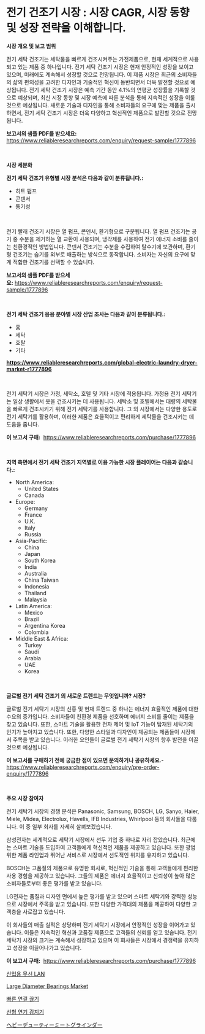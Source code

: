 <p><h1>전기 건조기 시장 : 시장 CAGR, 시장 동향 및 성장 전략을 이해합니다.</h1></p><p><strong>시장 개요 및 보고 범위</strong></p>
<p><p>전기 세탁 건조기는 세탁물을 빠르게 건조시켜주는 가전제품으로, 현재 세계적으로 사용되고 있는 제품 중 하나입니다. 전기 세탁 건조기 시장은 현재 안정적인 성장을 보이고 있으며, 미래에도 계속해서 성장할 것으로 전망됩니다. 이 제품 시장은 최근의 소비자들의 삶의 편의성을 고려한 디자인과 기술적인 혁신이 동반되면서 더욱 발전할 것으로 예상됩니다. 전기 세탁 건조기 시장은 예측 기간 동안 4.1%의 연평균 성장률을 기록할 것으로 예상되며, 최신 시장 동향 및 시장 예측에 따른 분석을 통해 지속적인 성장을 이룰 것으로 예상됩니다. 새로운 기술과 디자인을 통해 소비자들의 요구에 맞는 제품을 출시하면서, 전기 세탁 건조기 시장은 더욱 다양하고 혁신적인 제품으로 발전할 것으로 전망됩니다.</p></p>
<p><strong>보고서의 샘플 PDF를 받으세요:</strong> <a href="https://www.reliableresearchreports.com/enquiry/request-sample/1777896">https://www.reliableresearchreports.com/enquiry/request-sample/1777896</a></p>
<p>&nbsp;</p>
<p><strong>시장 세분화</strong></p>
<p><strong>전기 세탁 건조기 유형별 시장 분석은 다음과 같이 분류됩니다.:</strong></p>
<p><ul><li>히트 펌프</li><li>콘덴서</li><li>통기성</li></ul></p>
<p>&nbsp;</p>
<p><p>전기 빨래 건조기 시장은 열 펌프, 콘덴서, 환기형으로 구분됩니다. 열 펌프 건조기는 공기 중 수분을 제거하는 열 교환이 사용되며, 냉각제를 사용하여 전기 에너지 소비를 줄이는 친환경적인 방법입니다. 콘덴서 건조기는 수분을 수집하여 탈수기에 보관하며, 환기형 건조기는 습기를 외부로 배출하는 방식으로 동작합니다. 소비자는 자신의 요구에 맞게 적합한 건조기를 선택할 수 있습니다.</p></p>
<p><strong>보고서의 샘플 PDF를 받으세요:</strong>&nbsp;<a href="https://www.reliableresearchreports.com/enquiry/request-sample/1777896">https://www.reliableresearchreports.com/enquiry/request-sample/1777896</a></p>
<p>&nbsp;</p>
<p><strong> 전기 세탁 건조기 응용 분야별 시장 산업 조사는 다음과 같이 분류됩니다.:</strong></p>
<p><ul><li>홈</li><li>세탁</li><li>호탈</li><li>기타</li></ul></p>
<p><strong><a href="https://www.reliableresearchreports.com/global-electric-laundry-dryer-market-r1777896">https://www.reliableresearchreports.com/global-electric-laundry-dryer-market-r1777896</a></strong></p>
<p>&nbsp;</p>
<p><p>전기 세탁기 시장은 가정, 세탁소, 호텔 및 기타 시장에 적용됩니다. 가정용 전기 세탁기는 일상 생활에서 옷을 건조시키는 데 사용됩니다. 세탁소 및 호텔에서는 대량의 세탁물을 빠르게 건조시키기 위해 전기 세탁기를 사용합니다. 그 외 시장에서는 다양한 용도로 전기 세탁기를 활용하며, 이러한 제품은 효율적이고 편리하게 세탁물을 건조시키는 데 도움을 줍니다.</p></p>
<p><strong>이 보고서 구매:</strong>&nbsp; <a href="https://www.reliableresearchreports.com/purchase/1777896">https://www.reliableresearchreports.com/purchase/1777896</a></p>
<p>&nbsp;</p>
<p><strong>지역 측면에서 전기 세탁 건조기 지역별로 이용 가능한 시장 플레이어는 다음과 같습니다.:</strong></p>
<p><ul>
    <li>
        North America:
        <ul>
            <li>United States</li>
            <li>Canada</li>
        </ul>
    </li>
    <li>
        Europe:
        <ul>
            <li>Germany</li>
            <li>France</li>
            <li>U.K.</li>
            <li>Italy</li>
            <li>Russia</li>
        </ul>
    </li>
    <li>
        Asia-Pacific:
        <ul>
            <li>China</li>
            <li>Japan</li>
            <li>South Korea</li>
            <li>India</li>
            <li>Australia</li>
            <li>China Taiwan</li>
            <li>Indonesia</li>
            <li>Thailand</li>
            <li>Malaysia</li>
        </ul>
    </li>
    <li>
        Latin America:
        <ul>
            <li>Mexico</li>
            <li>Brazil</li>
            <li>Argentina Korea</li>
            <li>Colombia</li>
        </ul>
    </li>
    <li>
        Middle East & Africa:
        <ul>
            <li>Turkey</li>
            <li>Saudi</li>
            <li>Arabia</li>
            <li>UAE</li>
            <li>Korea</li>
        </ul>
    </li>
    </ul></p>
<p>&nbsp;</p>
<p><strong>글로벌 전기 세탁 건조기 의 새로운 트렌드는 무엇입니까? 시장?</strong></p>
<p><p>글로벌 전기 세탁기 시장의 신흥 및 현재 트렌드 중 하나는 에너지 효율적인 제품에 대한 수요의 증가입니다. 소비자들이 친환경 제품을 선호하며 에너지 소비를 줄이는 제품을 찾고 있습니다. 또한, 스마트 기술을 활용한 전자 제어 및 IoT 기능이 탑재된 세탁기의 인기가 높아지고 있습니다. 또한, 다양한 스타일과 디자인이 제공되는 제품들이 시장에서 주목을 받고 있습니다. 이러한 요인들이 글로벌 전기 세탁기 시장의 향후 발전을 이끌 것으로 예상됩니다.</p></p>
<p><strong>이 보고서를 구매하기 전에 궁금한 점이 있으면 문의하거나 공유하세요.</strong>- <a href="https://www.reliableresearchreports.com/enquiry/pre-order-enquiry/1777896">https://www.reliableresearchreports.com/enquiry/pre-order-enquiry/1777896</a></p>
<p>&nbsp;</p>
<p><strong>주요 시장 참여자</strong></p>
<p><p>전기 세탁기 시장의 경쟁 분석은 Panasonic, Samsung, BOSCH, LG, Sanyo, Haier, Miele, Midea, Electrolux, Havells, IFB Industries, Whirlpool 등의 회사들을 다룹니다. 이 중 일부 회사를 자세히 살펴보겠습니다.</p><p>삼성전자는 세계적으로 세탁기 시장에서 선두 기업 중 하나로 자리 잡았습니다. 최근에는 스마트 기술을 도입하여 고객들에게 혁신적인 제품을 제공하고 있습니다. 또한 광범위한 제품 라인업과 뛰어난 서비스로 시장에서 선도적인 위치를 유지하고 있습니다.</p><p>BOSCH는 고품질의 제품으로 유명한 회사로, 혁신적인 기술을 통해 고객들에게 편리한 사용 경험을 제공하고 있습니다. 그들의 제품은 에너지 효율적이고 신뢰성이 높아 많은 소비자들로부터 좋은 평가를 받고 있습니다.</p><p>LG전자는 품질과 디자인 면에서 높은 평가를 받고 있으며 스마트 세탁기와 강력한 성능으로 시장에서 주목을 받고 있습니다. 또한 다양한 가격대의 제품을 제공하여 다양한 고객층을 사로잡고 있습니다.</p><p>이 회사들의 매출 실적은 상당하며 전기 세탁기 시장에서 안정적인 성장을 이어가고 있습니다. 이들은 지속적인 혁신과 고품질 제품으로 고객들의 신뢰를 얻고 있습니다. 전기 세탁기 시장의 크기는 계속해서 성장하고 있으며 이 회사들은 시장에서 경쟁력을 유지하고 성장을 이끌어나가고 있습니다.</p></p>
<p><strong>이 보고서 구매:</strong>&nbsp;&nbsp;<a href="https://www.reliableresearchreports.com/purchase/1777896">https://www.reliableresearchreports.com/purchase/1777896</a></p>
<p><p><a href="https://github.com/Elenrrera7685/Market-Research-Report-List-1/blob/main/517722826328.md">산업용 무선 LAN</a></p><p><a href="https://github.com/jhcraigie/Market-Research-Report-List-2/blob/main/large-diameter-bearings-market.md">Large Diameter Bearings Market</a></p><p><a href="https://medium.com/@gunnerolson2022/%ED%80%B5-%EB%94%94%EC%8A%A4%EC%BB%A4%EB%84%A5%ED%8A%B8-%EC%8B%9C%EC%9E%A5-%EB%8F%99%ED%96%A5-%EB%B0%8F-%EC%8B%9C%EC%9E%A5-%EB%B6%84%EC%84%9D%EC%9D%80-2024-2031%EB%85%84%EA%B9%8C%EC%A7%80-%EC%98%88%EC%B8%A1%EB%90%A9%EB%8B%88%EB%8B%A4-fbd0ab4caacd">빠른 연결 끊기</a></p><p><a href="https://github.com/vsn7qpua81q/Market-Research-Report-List-1/blob/main/144987126327.md">선형 연기 감지기</a></p><p><a href="https://medium.com/@annchovey1988/%E9%87%8D%E5%BD%B9%E8%82%89%E6%8C%BD%E3%81%8D%E8%82%89%E3%83%9F%E3%83%B3%E3%82%B5%E3%83%BC%E5%B8%82%E5%A0%B4%E8%AA%BF%E6%9F%BB%E3%83%AC%E3%83%9D%E3%83%BC%E3%83%88-%E3%81%9D%E3%81%AE%E6%AD%B4%E5%8F%B2%E3%81%A8%E4%BA%88%E6%B8%AC2031%E5%B9%B4%E3%81%BE%E3%81%A72031-b3dc0fbdc67f">ヘビーデューティーミートグラインダー</a></p></p>